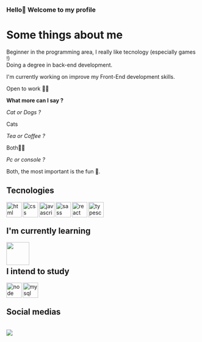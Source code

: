 ### Hello👋 Welcome to my profile <br>
<h1>Some things about me</h1>
<p>Beginner in the programming area, I really like tecnology (especially games !)<br> Doing a degree in back-end development.</p>
<p>I'm currently working on improve my Front-End development skills.</p>
<p>Open to work 👍🏻</p>

<p><b>What more can I say ?</b> </p> 
<p><i> Cat or Dogs ?</i><p>
<p>Cats</p>
<p><i>Tea or Coffee ?</i><p>
<p>Both👍🏻</p>
<p><i>Pc or console ?</i><p>
<p>Both, the most important is the fun 👀.</p>


<h2>Tecnologies </h2>
<div style="display: inline_block">
<img align="left" height="40" width="40" alt="html" src="https://cdn.jsdelivr.net/gh/devicons/devicon/icons/html5/html5-plain-wordmark.svg" />
<img align="left" height="40" width="40" alt="css" src="https://cdn.jsdelivr.net/gh/devicons/devicon/icons/css3/css3-original.svg" />
 <img align="left" height="40" width="40" alt="javascript" src="https://cdn.jsdelivr.net/gh/devicons/devicon/icons/javascript/javascript-original.svg" />
 <img align="left"  height="40" width="40"  alt="sass" src="https://cdn.jsdelivr.net/gh/devicons/devicon/icons/sass/sass-original.svg" />
 <img align="left"  height="40" width="40" alt="react" src="https://cdn.jsdelivr.net/gh/devicons/devicon/icons/react/react-original-wordmark.svg" />
<img align="left"  height="40" width="40" alt="typescript" src="https://cdn.jsdelivr.net/gh/devicons/devicon/icons/typescript/typescript-original.svg" />
</div> <br><br>

<h2>I'm currently learning </h2>
   
  <img align="left" height="60" width="60"  src="https://cdn.jsdelivr.net/gh/devicons/devicon/icons/nextjs/nextjs-original.svg" />
          
   
          
 <br><br>

<h2>I intend to study </h2>
<div style="display: inline_block">
<img  align="left" height="40" width="40" alt="node" src="https://cdn.jsdelivr.net/gh/devicons/devicon/icons/nodejs/nodejs-original-wordmark.svg" />
<img align="left"  height="40" width="40" alt="mysql" src="https://cdn.jsdelivr.net/gh/devicons/devicon/icons/mysql/mysql-original-wordmark.svg" />

</div> <br> <br>
<h2>Social medias</h2> <br>
 <a href="https://www.linkedin.com/in/viniciusmassari/" target="_blank"><img src="https://img.shields.io/badge/-LinkedIn-%230077B5?style=for-the-badge&logo=linkedin&logoColor=white" target="_blank"></a> 






